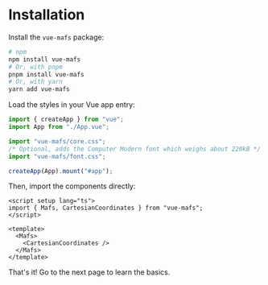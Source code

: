 # Installation

Install the `vue-mafs` package:

```sh
# npm
npm install vue-mafs
# Or, with pnpm
pnpm install vue-mafs
# Or, with yarn
yarn add vue-mafs
```

Load the styles in your Vue app entry:

```js
import { createApp } from "vue";
import App from "./App.vue";

import "vue-mafs/core.css";
/* Optional, adds the Computer Modern font which weighs about 220kB */
import "vue-mafs/font.css";

createApp(App).mount("#app");
```

Then, import the components directly:

```vue
<script setup lang="ts">
import { Mafs, CartesianCoordinates } from "vue-mafs";
</script>

<template>
  <Mafs>
    <CartesianCoordinates />
  </Mafs>
</template>
```

That's it! Go to the next page to learn the basics.
